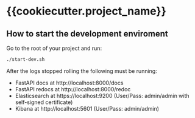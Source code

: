 # {{cookiecutter.project_name}}

## How to start the development enviroment

Go to the root of your project and run:
```bash
./start-dev.sh
```

After the logs stopped rolling the following must be running:

* FastAPI docs at http://localhost:8000/docs
* FastAPI redocs at http://localhost:8000/redoc
* Elasticsearch at https://localhost:9200 (User/Pass: admin/admin with self-signed certificate)
* Kibana at http://localhost:5601 (User/Pass: admin/admin)